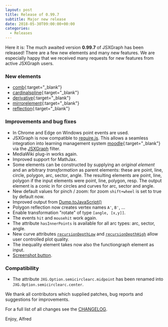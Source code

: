 ```yaml
---
layout: post
title: Release of 0.99.7
subtitle: Major new release
date: 2018-05-30T09:00:00+00:00
categories:
  - Releases
---
```

Here it is:
The much awaited version **0.99.7** of JSXGraph has been released!
There are a few new elements and many new features. We are especially happy that we received many
requests for new features from active JSXGraph users.

### New elements

* [comb](//jsxgraph.org/docs/symbols/Comb.html){:target="_blank"}
* [cardinalspline](jsxgraph.org/docs/symbols/Cardinalspline.html){:target="_blank"}
* [derivative](//jsxgraph.org/docs/symbols/Derivative.html){:target="_blank"}
* [mirrorelement](jsxgraph.org/docs/symbols/Mirrorelement.html){:target="_blank"}
* [reflection](//jsxgraph.org/docs/symbols/Reflection.html){:target="_blank"}

### Improvements and bug fixes

* In Chrome and Edge on Windows point events are used.
* JSXGraph is now compatible to [require.js](//requirejs.org/).  This allows a seamless integration
into learning management system [moodle](//moodle.org){:target="_blank"} via the
[JSXGraph](https://github.com/jsxgraph/moodle-jsxgraph-plugin) filter.
* MediaWiki plug-in works again.
* Improved support for MathJax.
* Some elements can be constructed by supplying an *original element* and an arbitrary *transformation* as parent elements:
these are point, line, circle, polygon, arc, sector, angle. The resulting elements are point, line, polygon if the input elements were point, line, polygon, resp. The output element is a conic in for circles and curves for arc, sector and angle.
* New default values for pinch / zoom: for zoom `shift+wheel` is set to true by default now.
* Improved output from [Dump.toJavaScript()](https://jsxgraph.org/docs/symbols/JXG.Dump.html#.toJavaScript)
* Polygon reflection now creates vertex names `A'`, `B'`, ...
* Enable transformation "rotate" of type `[angle, [x,y]]`.
* The events `hit` and `mousehit` work again.
* The attribute `hasInnerPoints` is available for all arc types: arc, sector, angle.
* New curve attributes [`recursionDepthLow`](//jsxgraph.org/docs/symbols/Curve.html#recursionDepthLow) and [`recursionDepthHigh`](https://jsxgraph.org/docs/symbols/Curve.html#recursionDepthHigh) allow user controlled plot quality.
* The inequality element takes now also the functiongraph element as input.
* [Screenshot button](https://groups.google.com/forum/#!topic/jsxgraph/t0eM5DiuGws).

### Compatibility

* The attribute `JXG.Option.semicirclearc.midpoint` has been renamed into `JXG.Option.semicirclearc.center`.

We thank all contributors which supplied patches, bug reports and suggestions for improvements.

For a full list of all changes see the [CHANGELOG](https://github.com/jsxgraph/jsxgraph/blob/master/CHANGELOG.md).

Enjoy, Alfred
